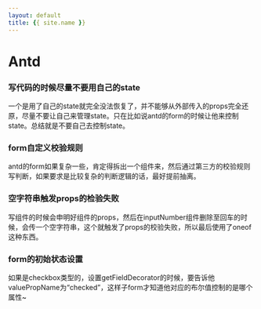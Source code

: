 ```yaml
---
layout: default
title: {{ site.name }}
---
```

# Antd
### 写代码的时候尽量不要用自己的state
一个是用了自己的state就完全没法恢复了，并不能够从外部传入的props完全还原，尽量不要让自己来管理state。只在比如说antd的form的时候让他来控制state。总结就是不要自己去控制state。

### form自定义校验规则
antd的form如果复杂一些，肯定得拆出一个组件来，然后通过第三方的校验规则写判断，如果要求是比较复杂的判断逻辑的话，最好提前抽离。

### 空字符串触发props的检验失败
写组件的时候会申明好组件的props，然后在inputNumber组件删除至回车的时候，会传一个空字符串，这个就触发了props的校验失败，所以最后使用了oneof这种东西。

### form的初始状态设置
如果是checkbox类型的，设置getFieldDecorator的时候，要告诉他valuePropName为“checked”，这样子form才知道他对应的布尔值控制的是哪个属性~

